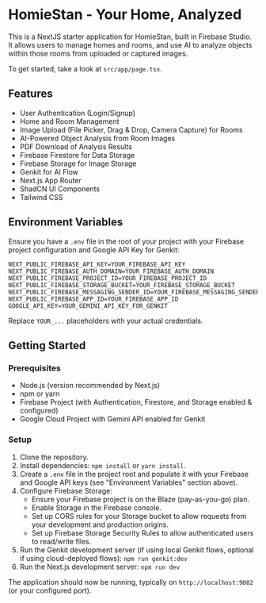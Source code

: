 
# HomieStan - Your Home, Analyzed

This is a NextJS starter application for HomieStan, built in Firebase Studio. It allows users to manage homes and rooms, and use AI to analyze objects within those rooms from uploaded or captured images.

To get started, take a look at `src/app/page.tsx`.

## Features
- User Authentication (Login/Signup)
- Home and Room Management
- Image Upload (File Picker, Drag & Drop, Camera Capture) for Rooms
- AI-Powered Object Analysis from Room Images
- PDF Download of Analysis Results
- Firebase Firestore for Data Storage
- Firebase Storage for Image Storage
- Genkit for AI Flow
- Next.js App Router
- ShadCN UI Components
- Tailwind CSS

## Environment Variables
Ensure you have a `.env` file in the root of your project with your Firebase project configuration and Google API Key for Genkit:

```
NEXT_PUBLIC_FIREBASE_API_KEY=YOUR_FIREBASE_API_KEY
NEXT_PUBLIC_FIREBASE_AUTH_DOMAIN=YOUR_FIREBASE_AUTH_DOMAIN
NEXT_PUBLIC_FIREBASE_PROJECT_ID=YOUR_FIREBASE_PROJECT_ID
NEXT_PUBLIC_FIREBASE_STORAGE_BUCKET=YOUR_FIREBASE_STORAGE_BUCKET
NEXT_PUBLIC_FIREBASE_MESSAGING_SENDER_ID=YOUR_FIREBASE_MESSAGING_SENDER_ID
NEXT_PUBLIC_FIREBASE_APP_ID=YOUR_FIREBASE_APP_ID
GOOGLE_API_KEY=YOUR_GEMINI_API_KEY_FOR_GENKIT
```
Replace `YOUR_...` placeholders with your actual credentials.

## Getting Started

### Prerequisites
- Node.js (version recommended by Next.js)
- npm or yarn
- Firebase Project (with Authentication, Firestore, and Storage enabled & configured)
- Google Cloud Project with Gemini API enabled for Genkit

### Setup
1. Clone the repository.
2. Install dependencies: `npm install` or `yarn install`.
3. Create a `.env` file in the project root and populate it with your Firebase and Google API keys (see "Environment Variables" section above).
4. Configure Firebase Storage:
    - Ensure your Firebase project is on the Blaze (pay-as-you-go) plan.
    - Enable Storage in the Firebase console.
    - Set up CORS rules for your Storage bucket to allow requests from your development and production origins.
    - Set up Firebase Storage Security Rules to allow authenticated users to read/write files.
5. Run the Genkit development server (if using local Genkit flows, optional if using cloud-deployed flows): `npm run genkit:dev`
6. Run the Next.js development server: `npm run dev`

The application should now be running, typically on `http://localhost:9002` (or your configured port).
```